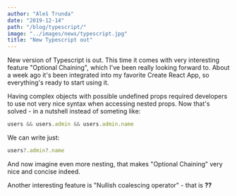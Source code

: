 ```yaml
---
author: "Aleš Trunda"
date: "2019-12-14"
path: "/blog/typescript/"
image: "../images/news/typescript.jpg"
title: "New Typescript out"
---
```


New version of Typescript is out. This time it comes with very interesting feature "Optional Chaining", which I've been really looking forward to. About a week ago it's been integrated into my favorite Create React App, so everything's ready to start using it.

Having complex objects with possible undefined props required developers to use not very nice syntax when accessing nested props. Now that's solved - in a nutshell instead of someting like:

```javascript
users && users.admin && users.admin.name
```

We can write just:

```javascript
users?.admin?.name
```

And now imagine even more nesting, that makes "Optional Chaining" very nice and concise indeed.

Another interesting feature is "Nullish coalescing operator" - that is **??**

